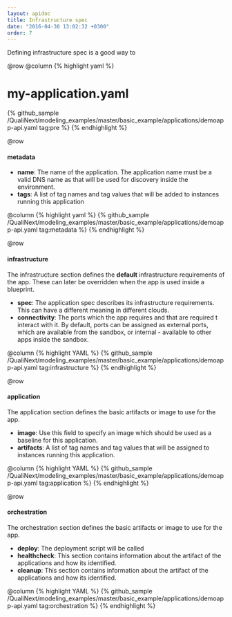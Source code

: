 ```yaml
---
layout: apidoc
title: Infrastructure spec
date: "2016-04-30 13:02:32 +0300"
order: 7
---
```

Defining infrastructure spec is a good way to

@row
@column
{% highlight yaml %}
# my-application.yaml
{% github_sample /QualiNext/modeling_examples/master/basic_example/applications/demoapp-api.yaml tag:pre %}
{% endhighlight %}


@row
#### metadata
- **name**: The name of the application. The application name must be a valid
DNS name as that will be used for discovery inside the environment.
- **tags**: A list of tag names and tag values that will be added to instances
running this application  

@column
{% highlight yaml %}
{% github_sample /QualiNext/modeling_examples/master/basic_example/applications/demoapp-api.yaml tag:metadata %}
{% endhighlight %}

@row
#### infrastructure
The infrastructure section defines the **default** infrastructure
requirements of the app. These can later be overridden when the app
is used inside a blueprint.
- **spec**: The application spec describes its infrastructure requirements.
This can have a different meaning in different clouds.
- **connectivity**: The ports which the app requires and that are required t
interact with it. By default, ports can be assigned as external ports, which are available from the sandbox, or internal - available to other apps inside the
sandbox.

@column
{% highlight YAML %}
{% github_sample /QualiNext/modeling_examples/master/basic_example/applications/demoapp-api.yaml tag:infrastructure %}
{% endhighlight %}

@row
#### application
The application section defines the basic artifacts or image to use for the app.
- **image**: Use this field to specify an image which should be used as a baseline for this application.
- **artifacts**: A list of tag names and tag values that will be assigned to instances
running this application.

@column
{% highlight YAML %}
{% github_sample /QualiNext/modeling_examples/master/basic_example/applications/demoapp-api.yaml tag:application %}
{% endhighlight %}

@row
#### orchestration
The orchestration section defines the basic artifacts or image to use for the app.
- **deploy**: The deployment script will be called 
- **healthcheck**: This section contains information about the artifact of the
applications and how its identified.
- **cleanup**: This section contains information about the artifact of the
applications and how its identified.

@column
{% highlight YAML %}
{% github_sample /QualiNext/modeling_examples/master/basic_example/applications/demoapp-api.yaml tag:orchestration %}
{% endhighlight %}
